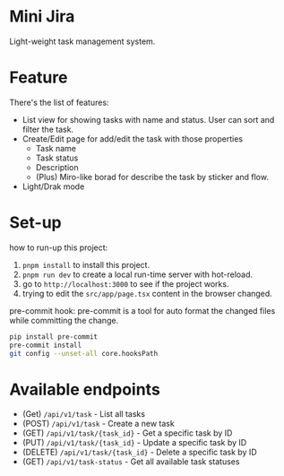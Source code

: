# Mini Jira

Light-weight task management system.

# Feature
There's the list of features:
- List view for showing tasks with name and status. User can sort and filter the task.
- Create/Edit page for add/edit the task with those properties
  - Task name
  - Task status
  - Description
  - (Plus) Miro-like borad for describe the task by sticker and flow.
- Light/Drak mode

# Set-up
how to run-up this project:
1. `pnpm install` to install this project.
2. `pnpm run dev` to create a local run-time server with hot-reload.
3. go to `http://localhost:3000` to see if the project works.
4. trying to edit the `src/app/page.tsx` content in the browser changed.


pre-commit hook:
pre-commit is a tool for auto format the changed files while committing the change.
```sh
pip install pre-commit
pre-commit install
git config --unset-all core.hooksPath
```

# Available endpoints
- (Get) `/api/v1/task` - List all tasks
- (POST) `/api/v1/task` - Create a new task
- (GET) `/api/v1/task/{task_id}` - Get a specific task by ID
- (PUT) `/api/v1/task/{task_id}` - Update a specific task by ID
- (DELETE) `/api/v1/task/{task_id}` - Delete a specific task by ID
- (GET) `/api/v1/task-status` - Get all available task statuses
